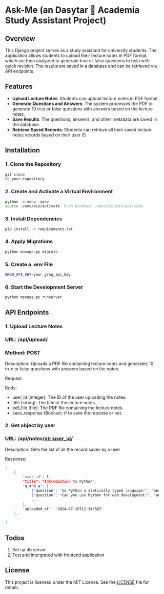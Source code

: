 # Ask-Me (an Dasytar 🌟  Academia Study Assistant Project)

## Overview

This Django project serves as a study assistant for university students. The application allows students to upload their lecture notes in PDF format, which are then analyzed to generate true or false questions to help with quick revision. The results are saved in a database and can be retrieved via API endpoints.

## Features

- **Upload Lecture Notes**: Students can upload lecture notes in PDF format.
- **Generate Questions and Answers**: The system processes the PDF to generate 10 true or false questions with answers based on the lecture notes.
- **Save Results**: The questions, answers, and other metadata are saved in the database.
- **Retrieve Saved Records**: Students can retrieve all their saved lecture notes records based on their user ID.

## Installation

### 1. Clone the Repository

```bash
git clone 
cd your-repository
```

### 2. Create and Activate a Virtual Environment

```bash 
python -m venv .venv
source .venv/bin/activate  # On Windows: .venv\Scripts\activate
```

### 3. Install Dependencies
```bash
pip install -r requirements.txt
```

### 4. Apply Migrations
```bash
python manage.py migrate
```

### 5. Create a .env File
```bash
GROQ_API_KEY=your_groq_api_key
```
### 6. Start the Development Server
```bash
python manage.py runserver
```

## API Endpoints

### 1. Upload Lecture Notes
### URL: /api/upload/
### Method: POST
Description: Uploads a PDF file containing lecture notes and generates 10 true or false questions with answers based on the notes.

Request:

Body:
- user_id (integer): The ID of the user uploading the notes.
- title (string): The title of the lecture notes.
- pdf_file (file): The PDF file containing the lecture notes.
- save_response (Boolian): if to save the reponse or not.

### 2. Get object by user
### URL: /api/notes/<str:user_id>/
Description: Gets the list of all the record saves by a user

Response:
```bash
[
    {
        "user_id": 1,
        "title": "Introduction to Python",
        "q_and_a": [
            {"question": "Is Python a statically typed language?", "answer": "False"},
            {"question": "Can you use Python for web development?", "answer": "True"},
            ...
        ],
        "uploaded_at": "2024-07-10T12:34:56Z"
    },
    ...
]
```

## Todos
1. Set up db server
2. Test and intergrated with frontend application 


## License

This project is licensed under the MIT License. See the [LICENSE](LICENSE) file for details.

